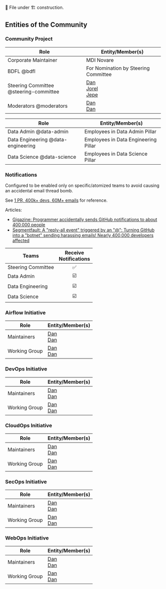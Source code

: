 📄 File under 🏗 construction.

## Entities of the Community
### Community Project

| Role | Entity/Member(s) |
| ----------------------- | -------------------------------------- |
| Corporate Maintainer | MDI Novare |
| BDFL @bdfl | For Nomination by Steering Committee |
| Steering Committee @steering-committee | [Dan](https://github.com/joshua-lagasca)<br>[Jorel](https://github.com/joshua-lagasca)<br>[Jepe](https://github.com/joshua-lagasca) |
| Moderators @moderators | [Dan](https://github.com/joshua-lagasca)<br>[Dan](https://github.com/joshua-lagasca) |

| Role | Entity/Member(s) |
| -- | -- |
| Data Admin @data-admin | Employees in Data Admin Pillar |
| Data Engineering @data-engineering | Employees in Data Engineering Pillar |
| Data Science @data-science | Employees in Data Science Pillar |

### Notifications
Configured to be enabled only on specific/atomized teams to avoid causing an accidental email thread bomb.

See [1 PR, 400k+ devs, 60M+ emails](https://github.com/EpicGames/Signup/pull/24) for reference.

Articles:
* [Gigazine: Programmer accidentally sends GitHub notifications to about 400,000 people](https://gigazine.net/gsc_news/en/20220607-github-user-notification-400k-users/)
* [Segmentfault: A "reply-all event" triggered by an "@": Turning GitHub into a "botnet" sending harassing emails! Nearly 400,000 developers affected](https://segmentfault.com/a/1190000041959460/en)

| Teams | Receive<br>Notifications |
| -- | :--: |
| Steering Committee | ✅ |
| Data Admin | ☑️ |
| Data Engineering | ☑️ |
| Data Science | ☑️ |


### Airflow Initiative

| Role                    | Entity/Member(s)                       |
| ----------------------- | -------------------------------------- |
| Maintainers             | [Dan](https://github.com/joshua-lagasca)<br>[Dan](https://github.com/joshua-lagasca) |
| Working Group           | [Dan](https://github.com/joshua-lagasca)<br>[Dan](https://github.com/joshua-lagasca) |

### DevOps Initiative

| Role                    | Entity/Member(s)                       |
| ----------------------- | -------------------------------------- |
| Maintainers             | [Dan](https://github.com/joshua-lagasca)<br>[Dan](https://github.com/joshua-lagasca) |
| Working Group           | [Dan](https://github.com/joshua-lagasca)<br>[Dan](https://github.com/joshua-lagasca) |

### CloudOps Initiative

| Role                    | Entity/Member(s)                       |
| ----------------------- | -------------------------------------- |
| Maintainers             | [Dan](https://github.com/joshua-lagasca)<br>[Dan](https://github.com/joshua-lagasca) |
| Working Group           | [Dan](https://github.com/joshua-lagasca)<br>[Dan](https://github.com/joshua-lagasca) |

### SecOps Initiative

| Role                    | Entity/Member(s)                       |
| ----------------------- | -------------------------------------- |
| Maintainers             | [Dan](https://github.com/joshua-lagasca)<br>[Dan](https://github.com/joshua-lagasca) |
| Working Group           | [Dan](https://github.com/joshua-lagasca)<br>[Dan](https://github.com/joshua-lagasca) |

### WebOps Initiative

| Role                    | Entity/Member(s)                       |
| ----------------------- | -------------------------------------- |
| Maintainers             | [Dan](https://github.com/joshua-lagasca)<br>[Dan](https://github.com/joshua-lagasca) |
| Working Group           | [Dan](https://github.com/joshua-lagasca)<br>[Dan](https://github.com/joshua-lagasca) |

